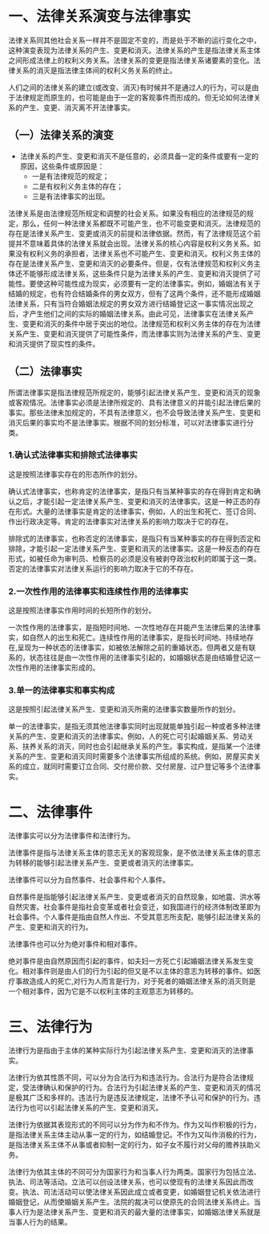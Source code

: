 # 一、法律关系演变与法律事实
法律关系同其他社会关系一样并不是固定不变的，而是处于不断的运行变化之中，这种演变表现为法律关系的产生、变更和消灭。法律关系的产生是指法律关系主体之间形成法律上的权利义务关系。法律关系的变更是指法律关系诸要素的变化。法律关系的消灭是指法律主体间的权利义务关系的终止。

人们之间的法律关系的建立(或改变、消灭)有时候并不是通过人的行为，可以是由于法律规定而原生的，也可能是由于一定的客观事件而形成的。但无论如何法律关系的产生、变更、消灭离不开法律事实。
## （一）法律关系的演变
- 法律关系的产生、变更和消灭不是任意的，必须具备一定的条件或要有一定的原因，这些条件或原因是：
	- 一是有法律规范的规定；
	- 二是有权利义务主体的存在；
	- 三是有法律事实的出现。

法律关系是由法律规范所规定和调整的社会关系。如果没有相应的法律规范的规定，那么，任何一种法律关系都既不可能产生，也不可能变更和消灭。法律规范的存在是法律关系产生、变更或消灭的前提和法律依据。然而，有了法律规范这个前提并不意味着具体的法律关系就会出现。法律关系的核心内容是权利义务关系。如果没有权利义务的承担者，法律关系也不可能产生、变更和消灭。权利义务主体的存在是法律关系产生、变更和消灭的必要条件。但是，仅有法律规范和权利义务主体还不能够形成法律关系，这些条件只是为法律关系的产生、变更和消灭提供了可能性。要使这种可能性成为现实，必须要有一定的法律事实。例如，婚姻法有关于结婚的规定，也有符合结婚条件的男女双方，但有了这两个条件，还不能形成婚姻法律关系，只有当符合婚姻法规定的男女双方进行结婚登记这一事实情况出现之后，才产生他们之间的实际的婚姻法律关系。由此可见，法律事实在法律关系产生、变更和消灭的条件中居于突出的地位。法律规范和权利义务主体的存在为法律关系产生、变更和消灭提供了可能性条件，而法律事实则为法律关系的产生、变更和消灭提供了现实性的条件。
## （二）法律事实
所谓法律事实是指法律规范所规定的，能够引起法律关系产生、变更和消灭的现象或客观情况。法律事实必须是法律所规定的、具有法律意义的并能引起法律后果的事实。那些法律未加规定的，不具有法律意义，也不会导致法律关系产生、变更和消灭后果的事实均不是法律事实。根据不同的划分标准，可以对法律事实进行分类。
### 1.确认式法律事实和排除式法律事实
这是按照法律事实存在的形态所作的划分。

确认式法律事实，也称肯定的法律事实，是指只有当某种事实的存在得到肯定和确认之后，才能引起一定法律关系产生、变更和消灭的法律事实。这是一种正态的存在形式。大量的法律事实是肯定的法律事实，例如，人的出生和死亡、签订合同、作出行政决定等。肯定的法律事实对法律关系的影响力取决于它的存在。

排除式的法律事实，也称否定的法律事实，是指只有当某种事实的存在得到否定和排除，才能引起一定法律关系产生、变更和消灭的法律事实。这是一种反态的存在形式，如被任命为审判员、检察员的必须是没有被剥夺政治权利的即属于这一类。否定的法律事实对法律关系运行的影响力取决于它的不存在。
### 2.一次性作用的法律事实和连续性作用的法律事实
这是按照法律事实作用时间的长短所作的划分。

一次性作用的法律事实，是指短时间地、一次性地存在并能产生法律后果的法律事实，如自然人的出生和死亡。连续性作用的法律事实，是指长时间地、持续地存在,呈现为一种状态的法律事实，如被依法解除之前的重婚状态。但两者又是有联系的，状态往往是由一次性作用的法律事实引起的，如婚姻状态是由结婚登记这一次性作用的法律事实形成的。
### 3.单一的法律事实和事实构成
这是按照引起法律关系产生、变更和消灭所需的法律事实数量所作的划分。

单一的法律事实，是指无须其他法律事实同时出现就能单独引起一种或者多种法律关系的产生、变更和消灭的法律事实。例如，人的死亡可引起婚姻关系、劳动关系、扶养关系的消灭，同时也会引起继承关系的产生。事实构成，是指某一个法律关系的产生、变更和消灭同时需要多个法律事实所组成的系统。例如，房屋买卖关系的成立，就同时需要订立合同、交付房价款、交付房屋、过户登记等多个法律事实。
# 二、法律事件
法律事实可以分为法律事件和法律行为。

法律事件是指与法律关系主体的意志无关的客观现象，是不依法律关系主体的意志为转移的能够引起法律关系产生、变更或者消灭的法律事实。

法律事件可以分为自然事件、社会事件和个人事件。

自然事件是指能够引起法律关系产生、变更或者消灭的自然现象，如地震、洪水等自然灾害。社会事件是指社会变革或者社会变迁，如我国进行的经济体制改革即为社会事件。个人事件是指由自然人作出、不受其意志所支配，能够引起法律关系的产生、变更和消灭的行为。

法律事件也可以分为绝对事件和相对事件。

绝对事件是由自然原因而引起的事件，如夫妇一方死亡引起婚姻法律关系发生变化。相对事件则是由人们的行为引起的但又是不以主体的意志为转移的事件。如医疗事故造成人的死亡,对行为人而言是行为，对于死者的婚姻法律关系的消灭则是一个相对事件，因为它是不以权利主体的主观意志为转移的。
# 三、法律行为
法律行为是指由于主体的某种实际行为引起法律关系产生、变更和消灭的法律事实。

法律行为依其性质不同，可以分为合法行为和违法行为。合法行为是符合法律规定，受法律确认和保护的行为。合法行为引起法律关系的产生、变更和消灭的情况是极其广泛和多样的。违法行为是违反法律规定，法律不予认可和保护的行为。违法行为也可以引起法律关系的产生、变更和消灭。

法律行为依据其表现形式的不同可以分为作为和不作为。作为又叫作积极的行为，是指法律关系主体主动从事一定的行为，如结婚登记。不作为又叫作消极的行为，是指法律关系主体不从事或者抑制一定的行为，如子女不履行对父母的赡养扶助义务。

法律行为依其主体的不同可分为国家行为和当事人行为两类。国家行为包括立法、执法、司法等活动。立法可以创设法律关系，也可以使现有的法律关系因此而改变。执法、司法活动可以使法律关系因此成立或者变更，如婚姻登记机关依法进行婚姻登记，从而使婚姻关系产生。法院的裁决可以使原先的合同法律关系终止。当事人行为是法律关系产生、变更和消灭的最大量的法律事实，如婚姻法律关系就是当事人行为的结果。
